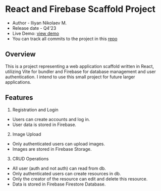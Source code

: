 # React and Firebase Scaffold Project
* Author - Iliyan Nikolaev M.
* Release date - Q4'23
* Live Demo: [view demo](crud-auth-tutorial.firebaseapp.com)
* You can track all commits to the project in this [repo](https://github.com/iliyanNikolaev/React/commits/main/Other-Work/firebase-vite-crud-auth)

## Overview
This is a project representing a web application scaffold written in React, utilizing Vite for bundler and Firebase for database management and user authentication. I intend to use this small project for future larger applications.

## Features
1. Registration and Login

* Users can create accounts and log in.
* User data is stored in Firebase.

2. Image Upload

* Only authenticated users can upload images.
* Images are stored in Firebase Storage.

3. CRUD Operations

* All user (auth and not auth) can read from db.
* Only authenticated users can create resources in db.
* Only the creator of the resource can edit and delete this resource.
* Data is stored in Firebase Firestore Database.


